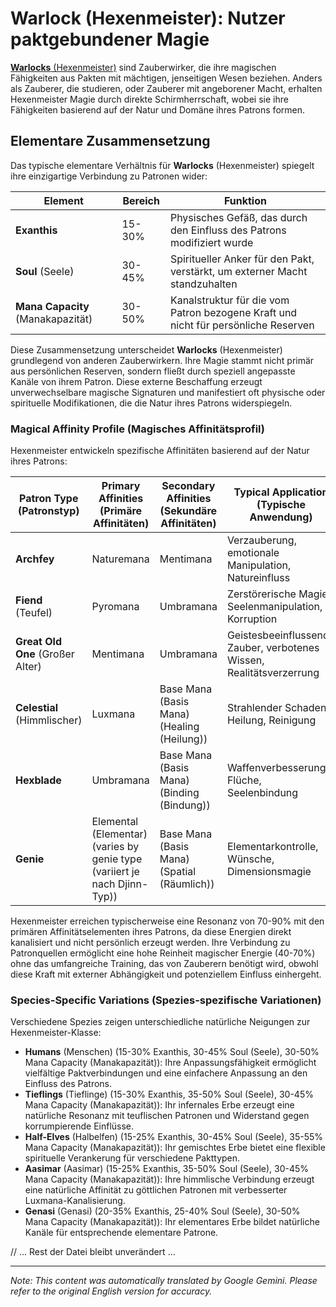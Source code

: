 # **Warlock** (Hexenmeister): Nutzer paktgebundener Magie

[**Warlocks** (Hexenmeister)](/codex/Classes/Warlock/Warlock.md) sind Zauberwirker, die ihre magischen Fähigkeiten aus Pakten mit mächtigen, jenseitigen Wesen beziehen. Anders als Zauberer, die studieren, oder Zauberer mit angeborener Macht, erhalten Hexenmeister Magie durch direkte Schirmherrschaft, wobei sie ihre Fähigkeiten basierend auf der Natur und Domäne ihres Patrons formen.

## Elementare Zusammensetzung

Das typische elementare Verhältnis für **Warlocks** (Hexenmeister) spiegelt ihre einzigartige Verbindung zu Patronen wider:

| Element | Bereich | Funktion |
|---------|------------|----------|
| **Exanthis** | 15-30% | Physisches Gefäß, das durch den Einfluss des Patrons modifiziert wurde |
| **Soul** (Seele) | 30-45% | Spiritueller Anker für den Pakt, verstärkt, um externer Macht standzuhalten |
| **Mana Capacity** (Manakapazität) | 30-50% | Kanalstruktur für die vom Patron bezogene Kraft und nicht für persönliche Reserven |

Diese Zusammensetzung unterscheidet **Warlocks** (Hexenmeister) grundlegend von anderen Zauberwirkern. Ihre Magie stammt nicht primär aus persönlichen Reserven, sondern fließt durch speziell angepasste Kanäle von ihrem Patron. Diese externe Beschaffung erzeugt unverwechselbare magische Signaturen und manifestiert oft physische oder spirituelle Modifikationen, die die Natur ihres Patrons widerspiegeln.

### Magical Affinity Profile (Magisches Affinitätsprofil)

Hexenmeister entwickeln spezifische Affinitäten basierend auf der Natur ihres Patrons:

| Patron Type (Patronstyp) | Primary Affinities (Primäre Affinitäten) | Secondary Affinities (Sekundäre Affinitäten) | Typical Application (Typische Anwendung) |
|--------------|-------------------|---------------------|---------------------|
| **Archfey** | Naturemana | Mentimana | Verzauberung, emotionale Manipulation, Natureinfluss |
| **Fiend** (Teufel) | Pyromana | Umbramana | Zerstörerische Magie, Seelenmanipulation, Korruption |
| **Great Old One** (Großer Alter) | Mentimana | Umbramana | Geistesbeeinflussende Zauber, verbotenes Wissen, Realitätsverzerrung |
| **Celestial** (Himmlischer) | Luxmana | Base Mana (Basis Mana) (Healing (Heilung)) | Strahlender Schaden, Heilung, Reinigung |
| **Hexblade** | Umbramana | Base Mana (Basis Mana) (Binding (Bindung)) | Waffenverbesserung, Flüche, Seelenbindung |
| **Genie** | Elemental (Elementar) (varies by genie type (variiert je nach Djinn-Typ)) | Base Mana (Basis Mana) (Spatial (Räumlich)) | Elementarkontrolle, Wünsche, Dimensionsmagie |

Hexenmeister erreichen typischerweise eine Resonanz von 70-90% mit den primären Affinitätselementen ihres Patrons, da diese Energien direkt kanalisiert und nicht persönlich erzeugt werden. Ihre Verbindung zu Patronquellen ermöglicht eine hohe Reinheit magischer Energie (40-70%) ohne das umfangreiche Training, das von Zauberern benötigt wird, obwohl diese Kraft mit externer Abhängigkeit und potenziellem Einfluss einhergeht.

### Species-Specific Variations (Spezies-spezifische Variationen)

Verschiedene Spezies zeigen unterschiedliche natürliche Neigungen zur Hexenmeister-Klasse:

- **Humans** (Menschen) (15-30% Exanthis, 30-45% Soul (Seele), 30-50% Mana Capacity (Manakapazität)): Ihre Anpassungsfähigkeit ermöglicht vielfältige Paktverbindungen und eine einfachere Anpassung an den Einfluss des Patrons.
- **Tieflings** (Tieflinge) (15-30% Exanthis, 35-50% Soul (Seele), 30-45% Mana Capacity (Manakapazität)): Ihr infernales Erbe erzeugt eine natürliche Resonanz mit teuflischen Patronen und Widerstand gegen korrumpierende Einflüsse.
- **Half-Elves** (Halbelfen) (15-25% Exanthis, 30-45% Soul (Seele), 35-55% Mana Capacity (Manakapazität)): Ihr gemischtes Erbe bietet eine flexible spirituelle Verankerung für verschiedene Pakttypen.
- **Aasimar** (Aasimar) (15-25% Exanthis, 35-50% Soul (Seele), 30-45% Mana Capacity (Manakapazität)): Ihre himmlische Verbindung erzeugt eine natürliche Affinität zu göttlichen Patronen mit verbesserter Luxmana-Kanalisierung.
- **Genasi** (Genasi) (20-35% Exanthis, 25-40% Soul (Seele), 30-50% Mana Capacity (Manakapazität)): Ihr elementares Erbe bildet natürliche Kanäle für entsprechende elementare Patrone.

// ... Rest der Datei bleibt unverändert ...


---
_Note: This content was automatically translated by Google Gemini. Please refer to the original English version for accuracy._